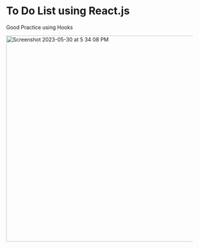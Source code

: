 # To Do List using React.js

Good Practice using Hooks

<img width="557" alt="Screenshot 2023-05-30 at 5 34 08 PM" src="https://github.com/ahmedbeyo/todo-app/assets/65029922/2a51a346-34a0-432c-b8ba-f8d580e93c92">
